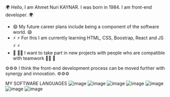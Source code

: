 🌍 Hello, I am Ahmet Nuri KAYNAR. I was born in 1984. I am front-end developer. 🌍 

- 😄 My future career plans include being a component of the software world. 😄
- ⚡ ⚡ For this I am currently learning HTML, CSS, Boostrap, React and JS ⚡ ⚡
- 💪 👮🏻 I want to take part in new projects with people who are compatible with teamwork 👮🏻 💪

⚙️⚙️⚙️ I think the front-end development process can be moved further with synergy and innovation. ⚙️⚙️⚙️

MY SOFTWARE LANGUAGES
![image](https://github.com/ahmetnurikaynar70/ahmetnurikaynar70/assets/137056289/bed1a457-8b7f-421d-b1d9-3334bf0fc35f)
![image](https://github.com/ahmetnurikaynar70/ahmetnurikaynar70/assets/137056289/72866e37-0086-44de-8c93-98848865361b)
![image](https://github.com/ahmetnurikaynar70/ahmetnurikaynar70/assets/137056289/99c5f535-c6b1-4900-a682-438d9a7f4cc0)
![image](https://github.com/ahmetnurikaynar70/ahmetnurikaynar70/assets/137056289/9893acf1-67d6-468b-b02e-abe4c3a51418)
![image](https://github.com/ahmetnurikaynar70/ahmetnurikaynar70/assets/137056289/2e3e77e9-c5bf-450d-a455-98b1f3af938f)
![image](https://github.com/ahmetnurikaynar70/ahmetnurikaynar70/assets/137056289/f24f70dc-61b3-45e1-8c81-7cecb82dfd34)
![image](https://github.com/ahmetnurikaynar70/ahmetnurikaynar70/assets/137056289/9a2c387a-7726-4d54-8bc8-64845de9436a)
